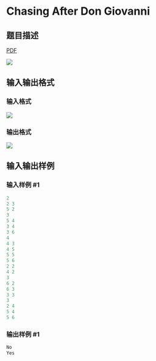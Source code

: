 # Chasing After Don Giovanni

## 题目描述

[problemUrl]: https://uva.onlinejudge.org/index.php?option=com_onlinejudge&Itemid=8&category=21&page=show_problem&problem=1902

[PDF](https://uva.onlinejudge.org/external/109/p10961.pdf)

![](https://cdn.luogu.com.cn/upload/vjudge_pic/UVA10961/22c1cb3adb58808806b4d771aab45f9571f3b9fa.png)

## 输入输出格式

### 输入格式

![](https://cdn.luogu.com.cn/upload/vjudge_pic/UVA10961/0962677c508f3b3e74119259a86d2c5367153fd3.png)

### 输出格式

![](https://cdn.luogu.com.cn/upload/vjudge_pic/UVA10961/1660bf89d217ab3f701d7a1ee6a5549d0ce9db7d.png)

## 输入输出样例

### 输入样例 #1

```cpp
2
2 3
5 2
3
5 4
3 4
3 6
4
4 3
4 5
5 5
5 6
2 2
4 2
3
6 2
6 3
3 3
3
2 4
5 4
5 6
```


### 输出样例 #1

```cpp
No
Yes
```


